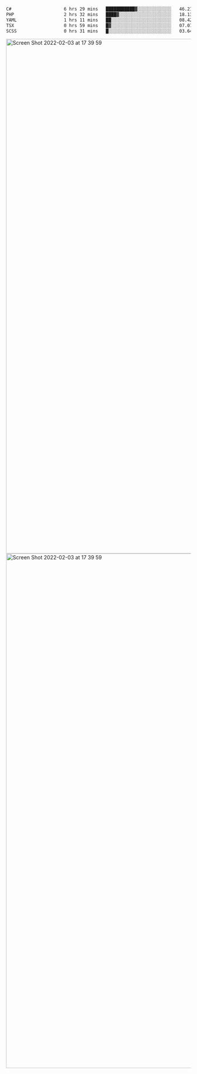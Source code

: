 <!--START_SECTION:waka-->

```txt
C#                    6 hrs 29 mins   ███████████▓░░░░░░░░░░░░░   46.21 %
PHP                   2 hrs 32 mins   ████▓░░░░░░░░░░░░░░░░░░░░   18.13 %
YAML                  1 hrs 11 mins   ██░░░░░░░░░░░░░░░░░░░░░░░   08.42 %
TSX                   0 hrs 59 mins   █▓░░░░░░░░░░░░░░░░░░░░░░░   07.07 %
SCSS                  0 hrs 31 mins   █░░░░░░░░░░░░░░░░░░░░░░░░   03.64 %
```

<!--END_SECTION:waka-->

<img width="1400" alt="Screen Shot 2022-02-03 at 17 39 59" src="https://user-images.githubusercontent.com/45716542/152387304-f2b60485-53a6-4f4b-a818-5cefb1b0c0ae.png">
<img width="1400" alt="Screen Shot 2022-02-03 at 17 39 59" src="https://user-images.githubusercontent.com/45716542/152387273-ea5cdf21-2a45-44da-8bef-00c1763b1d42.png">
